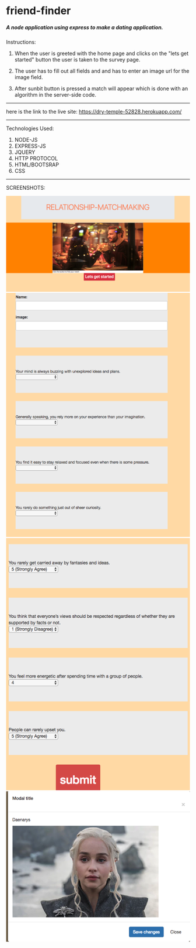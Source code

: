 # friend-finder


##### A node application using express to make a dating application.

Instructions:

1) When the user is greeted with the home page and clicks on the "lets get started" button the user is taken to the survey    page.

2) The user has to fill out all fields and and has to enter an image url for the image field.

3) After sunbit button is pressed a match will appear which is done with an algorithm in the server-side code.

______________________________________________________________________________________________________________________________

here is the link to the live site: https://dry-temple-52828.herokuapp.com/
______________________________________________________________________________________________________________________________

Technologies Used:

1) NODE-JS
2) EXPRESS-JS
3) JQUERY
4) HTTP PROTOCOL
5) HTML/BOOTSRAP
6) CSS
______________________________________________________________________________________________________________________________
SCREENSHOTS:

<img src="shot1.png">
<img src="shot2.png">
<img src="shot3.png">
<img src="shot4.png">
